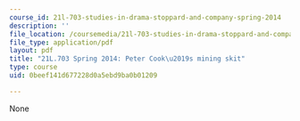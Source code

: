 ```yaml
---
course_id: 21l-703-studies-in-drama-stoppard-and-company-spring-2014
description: ''
file_location: /coursemedia/21l-703-studies-in-drama-stoppard-and-company-spring-2014/0beef141d677228d0a5ebd9ba0b01209_MIT21L_703S14_Peter_Cook.pdf
file_type: application/pdf
layout: pdf
title: "21L.703 Spring 2014: Peter Cook\u2019s mining skit"
type: course
uid: 0beef141d677228d0a5ebd9ba0b01209

---
```

None